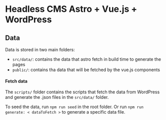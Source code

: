 # Headless CMS Astro + Vue.js + WordPress

## Data

Data is stored in two main folders:

- `src/data/`: contains the data that astro fetch in build time to generate the pages
- `public/`: contains tha data that will be fetched by the vue.js components

#### Fetch data

The `scripts/` folder contains the scripts that fetch the data from WordPress and generate the .json files in the `src/data/` folder.

To seed the data, run `npm run seed` in the root folder.
Or run `npm run generate: < dataToFetch >` to generate a specific data file.
